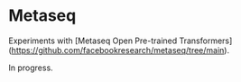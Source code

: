 

# Metaseq
Experiments with [Metaseq Open Pre-trained Transformers] (https://github.com/facebookresearch/metaseq/tree/main).

In progress.
